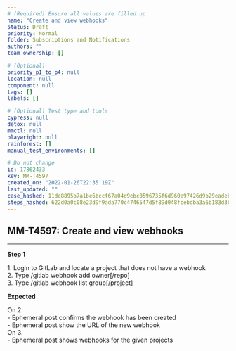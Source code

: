 ```yaml
---
# (Required) Ensure all values are filled up
name: "Create and view webhooks"
status: Draft
priority: Normal
folder: Subscriptions and Notifications
authors: ""
team_ownership: []

# (Optional)
priority_p1_to_p4: null
location: null
component: null
tags: []
labels: []

# (Optional) Test type and tools
cypress: null
detox: null
mmctl: null
playwright: null
rainforest: []
manual_test_environments: []

# Do not change
id: 17862433
key: MM-T4597
created_on: "2022-01-26T22:35:19Z"
last_updated: ""
case_hashed: 11de8895b7a1be6bccf67a04d9ebc0596735f6d960e97426d9b29eadeb47c67351616049197542091e802470ab8df0c6
steps_hashed: 622d0a0c08e23d9f9ada770c4746547d5f89d048fcebdba3a6b183d3b362453d68a25b704f2a39e8395fe3b27d6752ae
---
```


<!-- (Auto-generated) Based on frontmatter's "key" and "name" -->

## MM-T4597: Create and view webhooks

---

**Step 1**

1\. Login to GitLab and locate a project that does not have a webhook\
2\. Type /gitlab webhook add owner\[/repo]\
3\. Type /gitlab webhook list group\[/project]

**Expected**

On 2.\
\- Ephemeral post confirms the webhook has been created\
\- Ephemeral post show the URL of the new webhook\
On 3.\
\- Ephemeral post shows webhooks for the given projects
